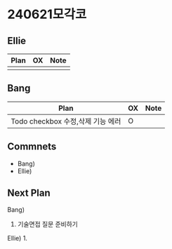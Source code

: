 # 240621모각코

## Ellie

| Plan                 | OX  | Note |
| -------------------- | --- | ---- |
|                      |     |      |

## Bang

| Plan                  | OX  | Note |
| --------------------- | --- | ---- |
| Todo checkbox 수정,삭제 기능 에러  |  O   |      |

## Commnets

- Bang)
- Ellie)

## Next Plan

Bang)
1. 기술면접 질문 준비하기

Ellie)
1. 

